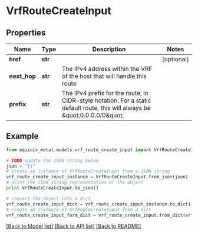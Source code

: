 # VrfRouteCreateInput


## Properties
Name | Type | Description | Notes
------------ | ------------- | ------------- | -------------
**href** | **str** |  | [optional] 
**next_hop** | **str** | The IPv4 address within the VRF of the host that will handle this route | 
**prefix** | **str** | The IPv4 prefix for the route, in CIDR-style notation. For a static default route, this will always be \&quot;0.0.0.0/0\&quot; | 

## Example

```python
from equinix_metal.models.vrf_route_create_input import VrfRouteCreateInput

# TODO update the JSON string below
json = "{}"
# create an instance of VrfRouteCreateInput from a JSON string
vrf_route_create_input_instance = VrfRouteCreateInput.from_json(json)
# print the JSON string representation of the object
print VrfRouteCreateInput.to_json()

# convert the object into a dict
vrf_route_create_input_dict = vrf_route_create_input_instance.to_dict()
# create an instance of VrfRouteCreateInput from a dict
vrf_route_create_input_form_dict = vrf_route_create_input.from_dict(vrf_route_create_input_dict)
```
[[Back to Model list]](../README.md#documentation-for-models) [[Back to API list]](../README.md#documentation-for-api-endpoints) [[Back to README]](../README.md)


